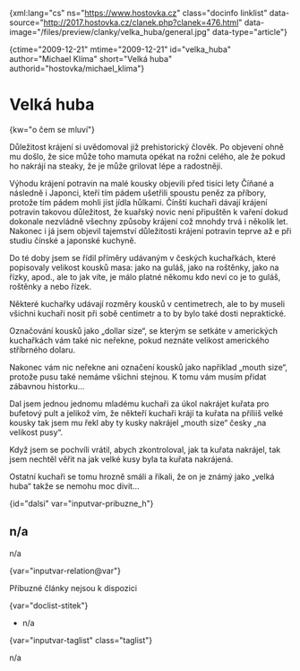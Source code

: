 
{xml:lang="cs" ns="https://www.hostovka.cz" class="docinfo linklist" data-source="http://2017.hostovka.cz/clanek.php?clanek=476.html" data-image="/files/preview/clanky/velka_huba/general.jpg" data-type="article"}

{ctime="2009-12-21" mtime="2009-12-21" id="velka\_huba" author="Michael Klíma" short="Velká huba" authorid="hostovka/michael\_klima"}

# Velká huba

<!-- generated attribute kw by user_updatekw.sh on 2021-01-05, do not edit -->

{kw="o čem se mluví"}

Důležitost krájení si uvědomoval již prehistorický člověk. Po objevení ohně mu došlo, že sice může toho mamuta opékat na rožni celého, ale že pokud ho nakrájí na steaky, že je může grilovat lépe a radostněji.

Výhodu krájení potravin na malé kousky objevili před tisíci lety Číňané a následně i Japonci, kteří tím pádem ušetřili spoustu peněz za příbory, protože tím pádem mohli jíst jídla hůlkami. Čínští kuchaři dávají krájení potravin takovou důležitost, že kuařský novic není připuštěn k vaření dokud dokonale nezvládně všechny způsoby krájení což mnohdy trvá i několik let. Nakonec i já jsem objevil tajemství důležitosti krájení potravin teprve až e při studiu čínské a japonské kuchyně.

Do té doby jsem se řídil příměry udávaným v českých kuchařkách, které popisovaly velikost kousků masa: jako na guláš, jako na roštěnky, jako na řízky, apod., ale to jak víte, je málo platné někomu kdo neví co je to guláš, roštěnky a nebo řízek.

Některé kuchařky udávají rozměry kousků v centimetrech, ale to by museli všichni kuchaři nosit při sobě centimetr a to by bylo také dosti nepraktické. 

Označování kousků jako „dollar size“, se kterým se setkáte v amerických kuchařkách vám také nic neřekne, pokud neznáte velikost amerického stříbrného dolaru.

Nakonec vám nic neřekne ani označení kousků jako například „mouth size“, protože pusu také nemáme všichni stejnou. K tomu vám musím přidat zábavnou historku…

Dal jsem jednou jednomu mladému kuchaři za úkol nakrájet kuřata pro bufetový pult a jelikož vím, že někteří kuchaři krájí ta kuřata na příliiš velké kousky tak jsem mu řekl aby ty kusky nakrájel „mouth size“ česky „na velikost pusy“.

Když jsem se pochvíli vrátil, abych zkontroloval, jak ta kuřata nakrájel, tak jsem nechtěl věřit na jak velké kusy byla ta kuřata nakrájená.

Ostatní kuchaři se tomu hrozně smáli a říkali, že on je známý jako „velká huba“ takže se nemohu moc divit…

{id="dalsi" var="inputvar-pribuzne_h"}

## n/a

n/a

{var="inputvar-relation@var"}

Příbuzné články nejsou k dispozici

{var="doclist-stitek"}

  * n/a

{var="inputvar-taglist" class="taglist"}

n/a


